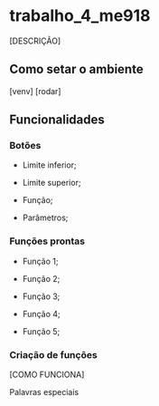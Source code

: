 # trabalho_4_me918

[DESCRIÇÃO]

## Como setar o ambiente

[venv]
[rodar]

## Funcionalidades

### Botões

- Limite inferior;

- Limite superior;

- Função;

- Parâmetros;

### Funções prontas

- Função 1;

- Função 2;

- Função 3;

- Função 4;

- Função 5;

### Criação de funções

[COMO FUNCIONA]

Palavras especiais

